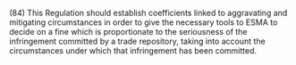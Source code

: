 (84) This Regulation should establish coefficients linked to aggravating and mitigating circumstances in order to give the necessary tools to ESMA to decide on a fine which is proportionate to the seriousness of the infringement committed by a trade repository, taking into account the circumstances under which that infringement has been committed.